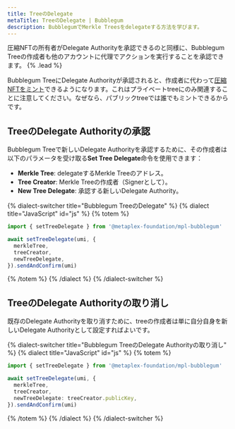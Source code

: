 ```yaml
---
title: TreeのDelegate
metaTitle: TreeのDelegate | Bubblegum
description: BubblegumでMerkle Treesをdelegateする方法を学びます。
---
```


圧縮NFTの所有者がDelegate Authorityを承認できるのと同様に、Bubblegum Treeの作成者も他のアカウントに代理でアクションを実行することを承認できます。 {% .lead %}

Bubblegum TreeにDelegate Authorityが承認されると、作成者に代わって[圧縮NFTをミント](/jp/bubblegum/mint-cnfts)できるようになります。これはプライベートtreeにのみ関連することに注意してください。なぜなら、パブリックtreeでは誰でもミントできるからです。

## TreeのDelegate Authorityの承認

Bubblegum Treeで新しいDelegate Authorityを承認するために、その作成者は以下のパラメータを受け取る**Set Tree Delegate**命令を使用できます：

- **Merkle Tree**: delegateするMerkle Treeのアドレス。
- **Tree Creator**: Merkle Treeの作成者（Signerとして）。
- **New Tree Delegate**: 承認する新しいDelegate Authority。

{% dialect-switcher title="Bubblegum TreeのDelegate" %}
{% dialect title="JavaScript" id="js" %}
{% totem %}

```ts
import { setTreeDelegate } from '@metaplex-foundation/mpl-bubblegum'

await setTreeDelegate(umi, {
  merkleTree,
  treeCreator,
  newTreeDelegate,
}).sendAndConfirm(umi)
```

{% /totem %}
{% /dialect %}
{% /dialect-switcher %}

## TreeのDelegate Authorityの取り消し

既存のDelegate Authorityを取り消すために、treeの作成者は単に自分自身を新しいDelegate Authorityとして設定すればよいです。

{% dialect-switcher title="Bubblegum TreeのDelegate Authorityの取り消し" %}
{% dialect title="JavaScript" id="js" %}
{% totem %}

```ts
import { setTreeDelegate } from '@metaplex-foundation/mpl-bubblegum'

await setTreeDelegate(umi, {
  merkleTree,
  treeCreator,
  newTreeDelegate: treeCreator.publicKey,
}).sendAndConfirm(umi)
```

{% /totem %}
{% /dialect %}
{% /dialect-switcher %}